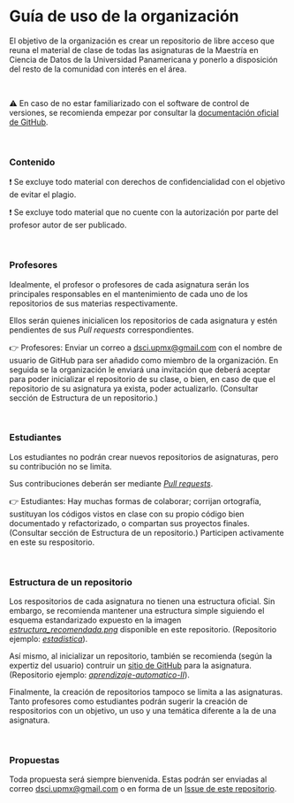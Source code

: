 # Guía de uso de la organización

El objetivo de la organización es crear un repositorio de libre acceso que reuna el material de clase de todas las asignaturas de la Maestría en Ciencia de Datos de la Universidad Panamericana y ponerlo a disposición del resto de la comunidad con interés en el área. 

<br>

:warning: En caso de no estar familiarizado con el software de control de versiones, se recomienda empezar por consultar la [documentación oficial de GitHub](https://docs.github.com/en/github/getting-started-with-github). 

<br>

### Contenido 
:heavy_exclamation_mark: Se excluye todo material con derechos de confidencialidad con el objetivo de evitar el plagio. 

:heavy_exclamation_mark: Se excluye todo material que no cuente con la autorización por parte del profesor autor de ser publicado.  

<br>

### Profesores
Idealmente, el profesor o profesores de cada asignatura serán los principales responsables en el mantenimiento de cada uno de los repositorios de sus materias respectivamente. 

Ellos serán quienes inicialicen los repositorios de cada asignatura y estén pendientes de sus *Pull requests* correspondientes.

:point_right: Profesores: Enviar un correo a dsci.upmx@gmail.com con el nombre de usuario de GitHub para ser añadido como miembro de la organización. En seguida se la organización le enviará una invitación que deberá aceptar para poder inicializar el repositorio de su clase, o bien, en caso de que el repositorio de su asignatura ya exista, poder actualizarlo. (Consultar sección de Estructura de un repositorio.) 

<br>

### Estudiantes
Los estudiantes no podrán crear nuevos repositorios de asignaturas, pero su contribución no se limita. 

Sus contribuciones deberán ser mediante [*Pull requests*](https://docs.github.com/en/github/collaborating-with-issues-and-pull-requests/proposing-changes-to-your-work-with-pull-requests). 

:point_right: Estudiantes: Hay muchas formas de colaborar; corrijan ortografía, sustituyan los códigos vistos en clase con su propio código bien documentado y refactorizado, o compartan sus proyectos finales. (Consultar sección de Estructura de un repositorio.) Participen activamente en este su respositorio. 

<br>

### Estructura de un repositorio

Los respositorios de cada asignatura no tienen una estructura oficial. Sin embargo, se recomienda mantener una estructura simple siguiendo el esquema estandarizado expuesto en la imagen [*estructura_recomendada.png*](https://github.com/MCD-UP/about/blob/master/estructura-de-archivos.png) disponible en este repositorio. (Repositorio ejemplo: [*estadistica*](https://github.com/MCD-UP/estadistica)).

Así mismo, al inicializar un repositorio, también se recomienda (según la expertiz del usuario) contruir un [sitio de GitHub](https://pages.github.com/) para la asignatura. (Repositorio ejemplo: [*aprendizaje-automatico-II*](https://github.com/MCD-UP/aprendizaje-automatico-II)).

Finalmente, la creación de repositorios tampoco se limita a las asignaturas. Tanto profesores como estudiantes podrán sugerir la creación de respositorios con un objetivo, un uso y una temática diferente a la de una asignatura. 

<br>

### Propuestas

Toda propuesta será siempre bienvenida. Estas podrán ser enviadas al correo dsci.upmx@gmail.com o en forma de un [Issue de este repositorio](https://github.com/MCD-UP/about/issues). 

<br>
